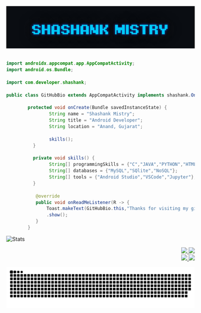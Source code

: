 <div style="display:flex;">
<img alt="App image" src="GIF/name1.gif" width="100%">
</div>

```java
        
import androidx.appcompat.app.AppCompatActivity;
import android.os.Bundle;

import com.developer.shashank;

public class GitHubBio extends AppCompatActivity implements shashank.OnReadMeListener {

        protected void onCreate(Bundle savedInstanceState) {
                String name = "Shashank Mistry";
                String title = "Android Developer";
                String location = "Anand, Gujarat";

                skills();
          }

          private void skills() {
                String[] programmingSkills = {"C","JAVA","PYTHON","HTML","CSS", "C#", "Swift", "Kotlin", "ReactJS", "JavaScript"};
                String[] databases = {"MySQL","SQlite","NoSQL"};
                String[] tools = {"Android Studio","VSCode","Jupyter"};
          }

           @override
           public void onReadMeListener(R -> {
               Toast.makeText(GitHubBio.this,"Thanks for visiting my github",Toast.LENGTH_LONG)
               .show();
           }
        }
```


 
        
<img align="left" alt="Stats" src="https://github-readme-stats.vercel.app/api?username=ShashankMistry&show_icons=true&theme=dark&hide=issues&hide_border=true&hide_title=true&count_private=true" >
</br>
        
<p align="right"> 
<a href="https://shashankmistry30.medium.com/"><img  src="https://img.icons8.com/color/50/000000/medium-logo.png"/>
<a href="mailto:shashankmistry30@gmail.com"><img  src="https://img.icons8.com/ios-filled/50/ffffff/gmail-new.png"/> </br>
<a href="https://www.instagram.com/_shashank_mistry_/"><img  src="https://img.icons8.com/ios-filled/50/ffffff/instagram-new.png"/>
<a href="https://www.linkedin.com/in/shashank-mistry/" /><img src="https://img.icons8.com/ios-filled/50/ffffff/linkedin.png"/>
</p>



       
![github contribution grid snake animation](https://raw.githubusercontent.com/platane/platane/output/github-contribution-grid-snake.svg)
       

       

